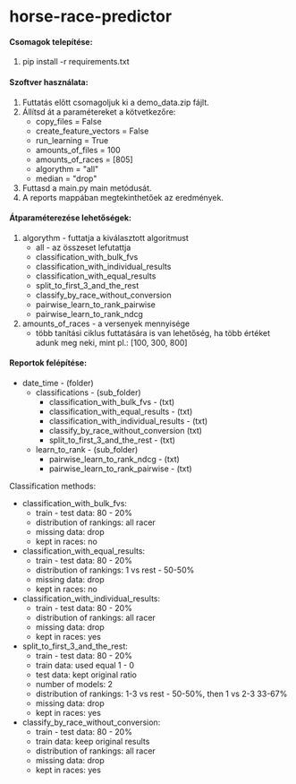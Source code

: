 # horse-race-predictor

#### Csomagok telepítése: 
1. pip install -r requirements.txt

#### Szoftver használata:
1. Futtatás előtt csomagoljuk ki a demo_data.zip fájlt.
2. Állítsd át a paramétereket a kötvetkezőre:
   - copy_files = False
   - create_feature_vectors = False
   - run_learning = True
   - amounts_of_files = 100
   - amounts_of_races = [805]
   - algorythm = "all"
   - median = "drop"
3. Futtasd a main.py main metódusát.
4. A reports mappában megtekinthetőek az eredmények.

#### Átparaméterezése lehetőségek:
1. algorythm - futtatja a kiválasztott algoritmust
   - all - az összeset lefutattja
   - classification_with_bulk_fvs
   - classification_with_individual_results
   - classification_with_equal_results
   - split_to_first_3_and_the_rest
   - classify_by_race_without_conversion
   - pairwise_learn_to_rank_pairwise
   - pairwise_learn_to_rank_ndcg
2. amounts_of_races - a versenyek mennyisége
   - több tanítási ciklus futtatására is van lehetőség, ha több értéket adunk meg neki, mint pl.: [100, 300, 800]


#### Reportok felépítése:
- date_time - (folder)
  - classifications - (sub_folder)
    - classification_with_bulk_fvs - (txt)
    - classification_with_equal_results - (txt)
    - classification_with_individual_results - (txt)
    - classify_by_race_without_conversion (txt)
    - split_to_first_3_and_the_rest - (txt)
  - learn_to_rank - (sub_folder)
    - pairwise_learn_to_rank_ndcg - (txt)
    - pairwise_learn_to_rank_pairwise - (txt)
  


Classification methods:
- classification_with_bulk_fvs:
  + train - test data: 80 - 20%
  + distribution of rankings: all racer
  + missing data: drop
  - kept in races: no
- classification_with_equal_results:
  + train - test data: 80 - 20%
  + distribution of rankings: 1 vs rest - 50-50%
  + missing data: drop
  - kept in races: no
- classification_with_individual_results:
  + train - test data: 80 - 20%
  + distribution of rankings: all racer
  + missing data: drop
  + kept in races: yes
- split_to_first_3_and_the_rest:
  + train - test data: 80 - 20%
  + train data: used equal 1 - 0
  + test data: kept original ratio
  + number of models: 2
  + distribution of rankings: 1-3 vs rest - 50-50%, then 1 vs 2-3 33-67%
  + missing data: drop
  + kept in races: yes
- classify_by_race_without_conversion:
  + train - test data: 80 - 20%
  + train data: keep original results
  + distribution of rankings:  all racer
  + missing data: drop
  + kept in races: yes